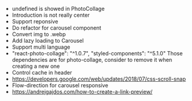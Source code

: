* undefined is showed in PhotoCollage
* Introduction is not really center
* Support reponsive
* Do refactor for carousel component
* Convert img to .webp
* Add lazy loading to Carousel
* Support multi language
* "react-photo-collage": "^1.0.7",
  "styled-components": "^5.1.0"
  Those dependencies are for photo-collage, consider to remove it when creating a new one
* Control cache in header
* https://developers.google.com/web/updates/2018/07/css-scroll-snap
* Flow-direction for carousel responsive
* https://andrejgajdos.com/how-to-create-a-link-preview/
